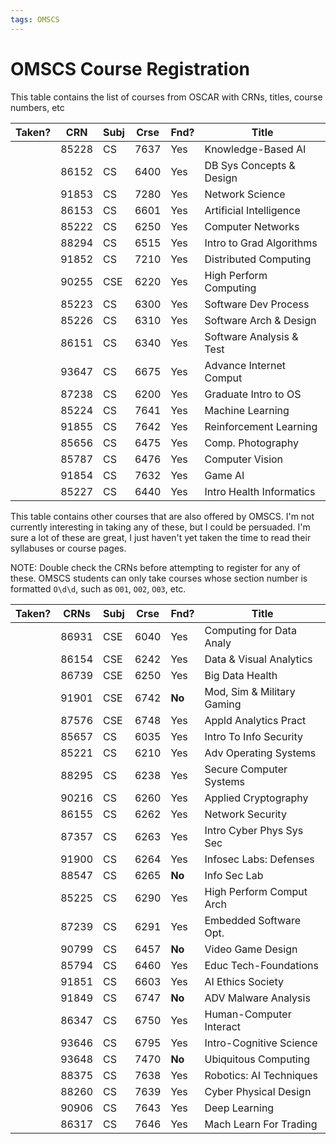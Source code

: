 ```yaml
---
tags: OMSCS
---
```


# OMSCS Course Registration

This table contains the list of courses from OSCAR with CRNs, titles, course numbers, etc

| Taken? | CRN   | Subj | Crse | Fnd? | Title                    |
| ------ | ----- | ---- | ---- | ---- | ------------------------ |
|        | 85228 | CS   | 7637 | Yes  | Knowledge-Based AI       |
|        | 86152 | CS   | 6400 | Yes  | DB Sys Concepts & Design |
|        | 91853 | CS   | 7280 | Yes  | Network Science          |
|        | 86153 | CS   | 6601 | Yes  | Artificial Intelligence  |
|        | 85222 | CS   | 6250 | Yes  | Computer Networks        |
|        | 88294 | CS   | 6515 | Yes  | Intro to Grad Algorithms |
|        | 91852 | CS   | 7210 | Yes  | Distributed Computing    |
|        | 90255 | CSE  | 6220 | Yes  | High Perform Computing   |
|        | 85223 | CS   | 6300 | Yes  | Software Dev Process     |
|        | 85226 | CS   | 6310 | Yes  | Software Arch & Design   |
|        | 86151 | CS   | 6340 | Yes  | Software Analysis & Test |
|        | 93647 | CS   | 6675 | Yes  | Advance Internet Comput  |
|        | 87238 | CS   | 6200 | Yes  | Graduate Intro to OS     |
|        | 85224 | CS   | 7641 | Yes  | Machine Learning         |
|        | 91855 | CS   | 7642 | Yes  | Reinforcement Learning   |
|        | 85656 | CS   | 6475 | Yes  | Comp. Photography        |
|        | 85787 | CS   | 6476 | Yes  | Computer Vision          |
|        | 91854 | CS   | 7632 | Yes  | Game AI                  |
|        | 85227 | CS   | 6440 | Yes  | Intro Health Informatics |

This table contains other courses that are also offered by OMSCS. I'm not currently interesting in taking any of these, but I could be persuaded. I'm sure a lot of these are great, I just haven't yet taken the time to read their syllabuses or course pages.

NOTE: Double check the CRNs before attempting to register for any of these. OMSCS students can only take courses whose section number is formatted `O\d\d`, such as `O01`, `O02`, `O03`, etc.

| Taken? | CRNs  | Subj | Crse | Fnd?   | Title                      |
| ------ | ----- | ---- | ---- | ------ | -------------------------- |
|        | 86931 | CSE  | 6040 | Yes    | Computing for Data Analy   |
|        | 86154 | CSE  | 6242 | Yes    | Data & Visual Analytics    |
|        | 86739 | CSE  | 6250 | Yes    | Big Data Health            |
|        | 91901 | CSE  | 6742 | **No** | Mod, Sim & Military Gaming |
|        | 87576 | CSE  | 6748 | Yes    | Appld Analytics Pract      |
|        | 85657 | CS   | 6035 | Yes    | Intro To Info Security     |
|        | 85221 | CS   | 6210 | Yes    | Adv Operating Systems      |
|        | 88295 | CS   | 6238 | Yes    | Secure Computer Systems    |
|        | 90216 | CS   | 6260 | Yes    | Applied Cryptography       |
|        | 86155 | CS   | 6262 | Yes    | Network Security           |
|        | 87357 | CS   | 6263 | Yes    | Intro Cyber Phys Sys Sec   |
|        | 91900 | CS   | 6264 | Yes    | Infosec Labs: Defenses     |
|        | 88547 | CS   | 6265 | **No** | Info Sec Lab               |
|        | 85225 | CS   | 6290 | Yes    | High Perform Comput Arch   |
|        | 87239 | CS   | 6291 | Yes    | Embedded Software Opt.     |
|        | 90799 | CS   | 6457 | **No** | Video Game Design          |
|        | 85794 | CS   | 6460 | Yes    | Educ Tech-Foundations      |
|        | 91851 | CS   | 6603 | Yes    | AI Ethics Society          |
|        | 91849 | CS   | 6747 | **No** | ADV Malware Analysis       |
|        | 86347 | CS   | 6750 | Yes    | Human-Computer Interact    |
|        | 93646 | CS   | 6795 | Yes    | Intro-Cognitive Science    |
|        | 93648 | CS   | 7470 | **No** | Ubiquitous Computing       |
|        | 88375 | CS   | 7638 | Yes    | Robotics: AI Techniques    |
|        | 88260 | CS   | 7639 | Yes    | Cyber Physical Design      |
|        | 90906 | CS   | 7643 | Yes    | Deep Learning              |
|        | 86317	 | CS   | 7646 | Yes    | Mach Learn For Trading     |